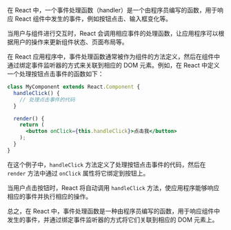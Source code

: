 在 React 中，一个事件处理函数（handler）是一个由程序员编写的函数，用于响应 React 组件中发生的事件，例如按钮点击、输入框变化等。

当用户与组件进行交互时，React 会调用相应事件的处理函数，让应用程序可以根据用户的操作来更新组件状态、页面布局等。

在 React 应用程序中，事件处理函数通常被作为组件的方法定义，然后在组件中通过绑定事件监听器的方式来关联到相应的 DOM 元素。例如，在 React 中定义一个处理按钮点击事件的函数如下：

```jsx
class MyComponent extends React.Component {
  handleClick() {
    // 处理点击事件的代码
  }

  render() {
    return (
      <button onClick={this.handleClick}>点击我</button>
    );
  }
}
```

在这个例子中，`handleClick` 方法定义了处理按钮点击事件的代码，然后在 `render` 方法中通过 `onClick` 属性将它绑定到按钮上。

当用户点击按钮时，React 将自动调用 `handleClick` 方法，使应用程序能够响应相应的事件并执行相应的操作。

总之，在 React 中，事件处理函数是一种由程序员编写的函数，用于响应组件中发生的事件，并通过绑定事件监听器的方式将它们关联到相应的 DOM 元素上。